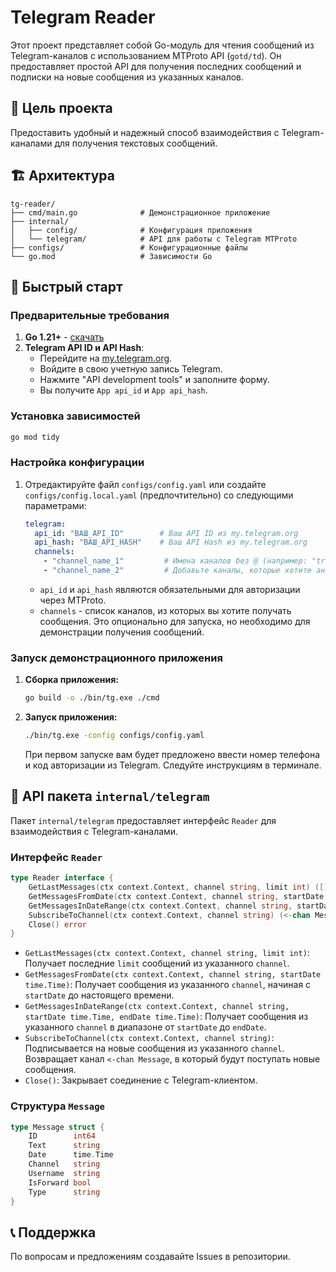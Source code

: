 # Telegram Reader

Этот проект представляет собой Go-модуль для чтения сообщений из Telegram-каналов с использованием MTProto API (`gotd/td`). Он предоставляет простой API для получения последних сообщений и подписки на новые сообщения из указанных каналов.

## 🎯 Цель проекта

Предоставить удобный и надежный способ взаимодействия с Telegram-каналами для получения текстовых сообщений.

## 🏗️ Архитектура

```
tg-reader/
├── cmd/main.go              # Демонстрационное приложение
├── internal/
│   ├── config/              # Конфигурация приложения
│   └── telegram/            # API для работы с Telegram MTProto
├── configs/                 # Конфигурационные файлы
└── go.mod                   # Зависимости Go
```

## 🚀 Быстрый старт

### Предварительные требования

1.  **Go 1.21+** - [скачать](https://golang.org/dl/)
2.  **Telegram API ID и API Hash**:
    *   Перейдите на [my.telegram.org](https://my.telegram.org/).
    *   Войдите в свою учетную запись Telegram.
    *   Нажмите "API development tools" и заполните форму.
    *   Вы получите `App api_id` и `App api_hash`.

### Установка зависимостей

```bash
go mod tidy
```

### Настройка конфигурации

1.  Отредактируйте файл `configs/config.yaml` или создайте `configs/config.local.yaml` (предпочтительно) со следующими параметрами:

    ```yaml
    telegram:
      api_id: "ВАШ_API_ID"        # Ваш API ID из my.telegram.org
      api_hash: "ВАШ_API_HASH"    # Ваш API Hash из my.telegram.org
      channels:
        - "channel_name_1"         # Имена каналов без @ (например: "trading_signals")
        - "channel_name_2"         # Добавьте каналы, которые хотите анализировать (опционально)
    ```

    *   `api_id` и `api_hash` являются обязательными для авторизации через MTProto.
    *   `channels` - список каналов, из которых вы хотите получать сообщения. Это опционально для запуска, но необходимо для демонстрации получения сообщений.

### Запуск демонстрационного приложения

1.  **Сборка приложения:**

    ```bash
    go build -o ./bin/tg.exe ./cmd
    ```

2.  **Запуск приложения:**

    ```bash
    ./bin/tg.exe -config configs/config.yaml
    ```

    При первом запуске вам будет предложено ввести номер телефона и код авторизации из Telegram. Следуйте инструкциям в терминале.

## 📝 API пакета `internal/telegram`

Пакет `internal/telegram` предоставляет интерфейс `Reader` для взаимодействия с Telegram-каналами.

### Интерфейс `Reader`

```go
type Reader interface {
	GetLastMessages(ctx context.Context, channel string, limit int) ([]Message, error)
	GetMessagesFromDate(ctx context.Context, channel string, startDate time.Time) ([]Message, error)
	GetMessagesInDateRange(ctx context.Context, channel string, startDate time.Time, endDate time.Time) ([]Message, error)
	SubscribeToChannel(ctx context.Context, channel string) (<-chan Message, error)
	Close() error
}
```

*   `GetLastMessages(ctx context.Context, channel string, limit int)`: Получает последние `limit` сообщений из указанного `channel`.
*   `GetMessagesFromDate(ctx context.Context, channel string, startDate time.Time)`: Получает сообщения из указанного `channel`, начиная с `startDate` до настоящего времени.
*   `GetMessagesInDateRange(ctx context.Context, channel string, startDate time.Time, endDate time.Time)`: Получает сообщения из указанного `channel` в диапазоне от `startDate` до `endDate`.
*   `SubscribeToChannel(ctx context.Context, channel string)`: Подписывается на новые сообщения из указанного `channel`. Возвращает канал `<-chan Message`, в который будут поступать новые сообщения.
*   `Close()`: Закрывает соединение с Telegram-клиентом.

### Структура `Message`

```go
type Message struct {
	ID        int64
	Text      string
	Date      time.Time
	Channel   string
	Username  string
	IsForward bool
	Type      string
}
```

## 📞 Поддержка

По вопросам и предложениям создавайте Issues в репозитории.


